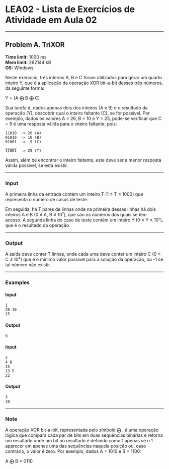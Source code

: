 # LEA02 - Lista de Exercícios de Atividade em Aula 02

---

## Problem A. TriXOR

**Time limit:** 1000 ms  
**Mem limit:** 262144 kB  
**OS:** Windows

Neste exercício, três inteiros A, B e C foram utilizados para gerar um quarto inteiro Y, que é a aplicação da operação XOR bit-a-bit desses três números, da seguinte forma:

Y = (A ⨁ B ⨁ C)

Sua tarefa é, dados apenas dois dos inteiros (A e B) e o resultado da operação (Y), descobrir qual o inteiro faltante (C), se for possível. Por exemplo, dados os valores A = 26, B = 10 e Y = 25, pode-se verificar que C = 9 é uma resposta válida para o inteiro faltante, pois:

```
11010  -> 26 (A)
01010  -> 10 (B)
01001  ->  9 (C)
_____
11001  -> 25 (Y)
```

Assim, além de encontrar o inteiro faltante, este deve ser a menor resposta válida possível, se esta existir.

---

### **Input**

A primeira linha da entrada contém um inteiro T (1 ≤ T ≤ 1000) que representa o número de casos de teste.

Em seguida, há T pares de linhas onde na primeira dessas linhas há dois inteiros A e B (0 ≤ A, B ≤ 10⁷), que são os números dos quais se tem acesso. A segunda linha do caso de teste contém um inteiro Y (0 ≤ Y ≤ 10⁷), que é o resultado da operação.

---

### **Output**

A saída deve conter T linhas, onde cada uma deve conter um inteiro C (0 ≤ C ≤ 10⁸) que é o mínimo valor possível para a solução da operação, ou -1 se tal número não existir.

---

### **Examples**

#### **Input**
```
1
26 10
25
```

#### **Output**
```
9
```

#### **Input**
```
2
4 8
15
13 5
22
```

#### **Output**
```
3
30
```

---

### **Note**

A operação XOR bit-a-bit, representada pelo símbolo ⨁ , é uma operação lógica que compara cada par de bits em duas sequências binárias e retorna um resultado onde um bit no resultado é definido como 1 apenas se o 1 aparecer em apenas uma das sequências naquela posição ou, caso contrário, o valor é zero. Por exemplo, dados A = 1010 e B = 1100:

A ⨁ B = 0110